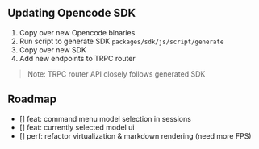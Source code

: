 ## Updating Opencode SDK

1. Copy over new Opencode binaries
2. Run script to generate SDK `packages/sdk/js/script/generate`
3. Copy over new SDK
4. Add new endpoints to TRPC router

> Note: TRPC router API closely follows generated SDK

## Roadmap

- [] feat: command menu model selection in sessions
- [] feat: currently selected model ui
- [] perf: refactor virtualization & markdown rendering (need more FPS)
